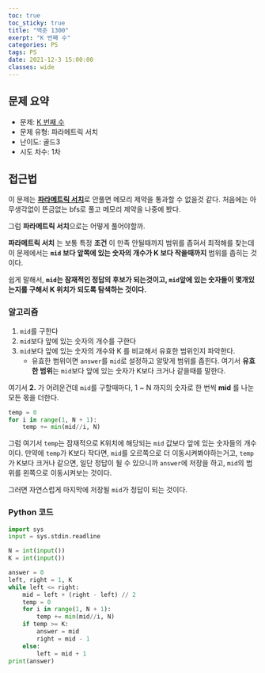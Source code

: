 ```yaml
---
toc: true
toc_sticky: true
title: "백준 1300"
exerpt: "K 번째 수"
categories: PS
tags: PS
date: 2021-12-3 15:00:00
classes: wide
---
```


## 문제 요약
- 문제: [K 번째 수](https://www.acmicpc.net/problem/1300)
- 문제 유형: 파라메트릭 서치
- 난이도: 골드3
- 시도 차수: 1차

## 접근법
이 문제는 [**파라메트릭 서치**](https://blog.naver.com/wnstjr4620/222413456461)로 안풀면 메모리 제약을 통과할 수 없을것 같다.
처음에는 아무생각없이 뜬금없는 bfs로 풀고 메모리 제약을 나중에 봤다.

그럼 **파라메트릭 서치**으로는 어떻게 풀어야할까.

**파라메트릭 서치** 는 보통
특정 **조건** 이 만족 안될때까지 범위를 좁혀서 최적해를 찾는데
이 문제에서는 **`mid` 보다 앞쪽에 있는 숫자의 개수가 K 보다 작을때까지** 범위를 좁히는 것이다.

쉽게 말해서, **`mid`는 잠재적인 정답의 후보가 되는것이고, `mid`앞에 있는 숫자들이 몇개있는지를 구해서 K 위치가 되도록 탐색하는 것이다.**

### 알고리즘
1. `mid`를 구한다
2. `mid`보다 앞에 있는 숫자의 개수를 구한다
3. `mid`보다 앞에 있는 숫자의 개수와 K 를 비교해서 유효한 범위인지 파악한다.
	- 유효한 범위이면 `answer`를 `mid`로 설정하고 알맞게 범위를 좁힌다.
여기서 **유효한 범위**는 `mid`보다 앞에 있는 숫자가 K보다 크거나 같을때를 말한다.

여기서 **2.** 가 어려운건데
`mid`를 구할때마다, 1 ~ N 까지의 숫자로 한 번씩 **mid** 를 나눈 모든 몫을 더한다.
```python
temp = 0
for i in range(1, N + 1):
    temp += min(mid//i, N)
```
그럼 여기서 `temp`는 잠재적으로 K위치에 해당되는 `mid` 값보다 앞에 있는 숫자들의 개수이다.
만약에 `temp`가 K보다 작다면, `mid`를 오르쪽으로 더 이동시켜봐야하는거고,
`temp`가 K보다 크거나 같으면, 일단 정답이 될 수 있으니까 `answer`에 저장을 하고,
`mid`의 범위를 왼쪽으로 이동시켜보는 것이다.

그러면 자연스럽게 마지막에 저장될 `mid`가 정답이 되는 것이다.


### Python 코드
```python
import sys
input = sys.stdin.readline

N = int(input())
K = int(input())

answer = 0
left, right = 1, K
while left <= right:
    mid = left + (right - left) // 2
    temp = 0
    for i in range(1, N + 1):
        temp += min(mid//i, N)
    if temp >= K:
        answer = mid
        right = mid - 1
    else:
        left = mid + 1
print(answer)
```
